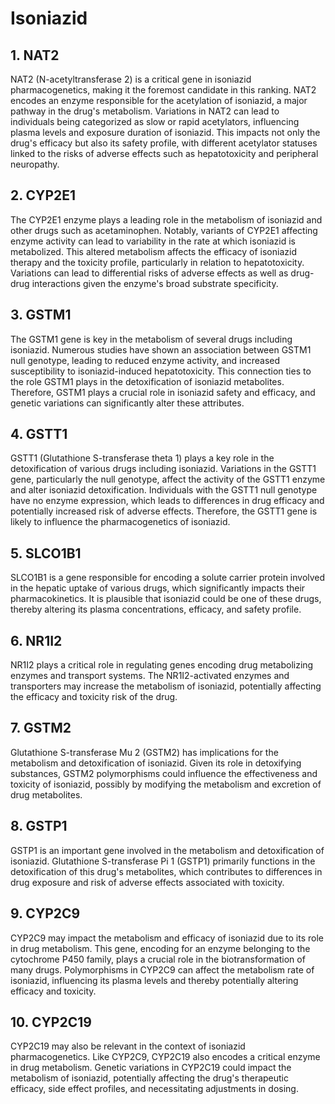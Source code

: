 # Isoniazid

## 1. NAT2
NAT2 (N-acetyltransferase 2) is a critical gene in isoniazid pharmacogenetics, making it the foremost candidate in this ranking. NAT2 encodes an enzyme responsible for the acetylation of isoniazid, a major pathway in the drug's metabolism. Variations in NAT2 can lead to individuals being categorized as slow or rapid acetylators, influencing plasma levels and exposure duration of isoniazid. This impacts not only the drug's efficacy but also its safety profile, with different acetylator statuses linked to the risks of adverse effects such as hepatotoxicity and peripheral neuropathy.

## 2. CYP2E1
The CYP2E1 enzyme plays a leading role in the metabolism of isoniazid and other drugs such as acetaminophen. Notably, variants of CYP2E1 affecting enzyme activity can lead to variability in the rate at which isoniazid is metabolized. This altered metabolism affects the efficacy of isoniazid therapy and the toxicity profile, particularly in relation to hepatotoxicity. Variations can lead to differential risks of adverse effects as well as drug-drug interactions given the enzyme's broad substrate specificity.

## 3. GSTM1
The GSTM1 gene is key in the metabolism of several drugs including isoniazid. Numerous studies have shown an association between GSTM1 null genotype, leading to reduced enzyme activity, and increased susceptibility to isoniazid-induced hepatotoxicity. This connection ties to the role GSTM1 plays in the detoxification of isoniazid metabolites. Therefore, GSTM1 plays a crucial role in isoniazid safety and efficacy, and genetic variations can significantly alter these attributes.

## 4. GSTT1
GSTT1 (Glutathione S-transferase theta 1) plays a key role in the detoxification of various drugs including isoniazid. Variations in the GSTT1 gene, particularly the null genotype, affect the activity of the GSTT1 enzyme and alter isoniazid detoxification. Individuals with the GSTT1 null genotype have no enzyme expression, which leads to differences in drug efficacy and potentially increased risk of adverse effects. Therefore, the GSTT1 gene is likely to influence the pharmacogenetics of isoniazid.

## 5. SLCO1B1
SLCO1B1 is a gene responsible for encoding a solute carrier protein involved in the hepatic uptake of various drugs, which significantly impacts their pharmacokinetics. It is plausible that isoniazid could be one of these drugs, thereby altering its plasma concentrations, efficacy, and safety profile.

## 6. NR1I2
NR1I2 plays a critical role in regulating genes encoding drug metabolizing enzymes and transport systems. The NR1I2-activated enzymes and transporters may increase the metabolism of isoniazid, potentially affecting the efficacy and toxicity risk of the drug.

## 7. GSTM2
Glutathione S-transferase Mu 2 (GSTM2) has implications for the metabolism and detoxification of isoniazid. Given its role in detoxifying substances, GSTM2 polymorphisms could influence the effectiveness and toxicity of isoniazid, possibly by modifying the metabolism and excretion of drug metabolites.

## 8. GSTP1
GSTP1 is an important gene involved in the metabolism and detoxification of isoniazid. Glutathione S-transferase Pi 1 (GSTP1) primarily functions in the detoxification of this drug's metabolites, which contributes to differences in drug exposure and risk of adverse effects associated with toxicity.

## 9. CYP2C9
CYP2C9 may impact the metabolism and efficacy of isoniazid due to its role in drug metabolism. This gene, encoding for an enzyme belonging to the cytochrome P450 family, plays a crucial role in the biotransformation of many drugs. Polymorphisms in CYP2C9 can affect the metabolism rate of isoniazid, influencing its plasma levels and thereby potentially altering efficacy and toxicity.

## 10. CYP2C19
CYP2C19 may also be relevant in the context of isoniazid pharmacogenetics. Like CYP2C9, CYP2C19 also encodes a critical enzyme in drug metabolism. Genetic variations in CYP2C19 could impact the metabolism of isoniazid, potentially affecting the drug's therapeutic efficacy, side effect profiles, and necessitating adjustments in dosing.

